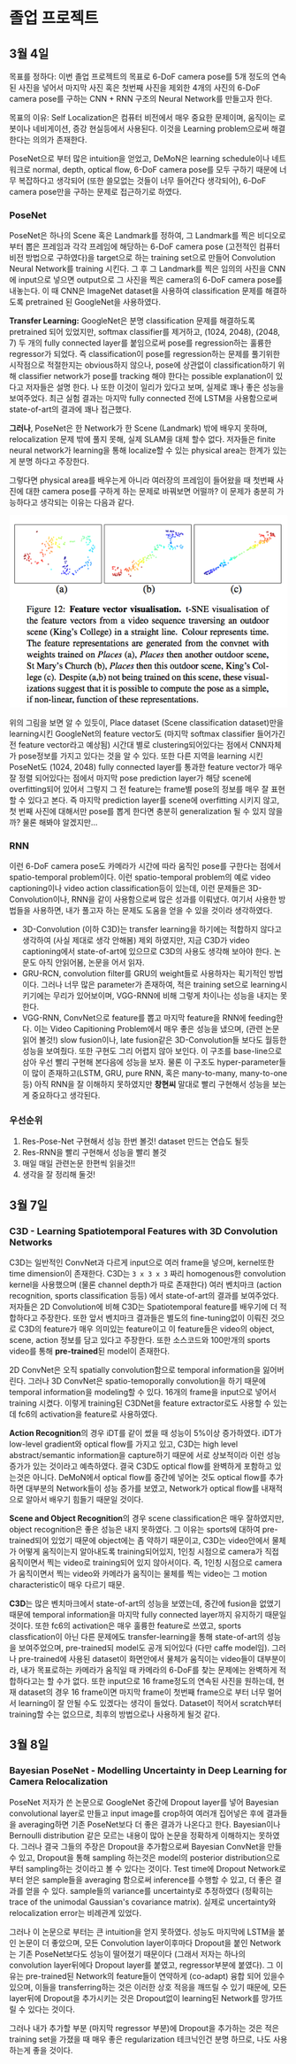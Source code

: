 # 졸업 프로젝트

## 3월 4일
목표를 정하다: 이번 졸업 프로젝트의 목표로 6-DoF camera pose를 5개 정도의 연속된 사진을 넣어서 마지막 사진 혹은 첫번째 사진을 제외한 4개의 사진의 6-DoF camera pose를 구하는 CNN + RNN 구조의 Neural Network를 만들고자 한다. 

목표의 이유: Self Localization은 컴퓨터 비전에서 매우 중요한 문제이며, 움직이는 로봇이나 네비게이션, 증강 현실등에서 사용된다. 이것을 Learning problem으로써 해결한다는 의의가 존재한다.

PoseNet으로 부터 많은 intuition을 얻었고, DeMoN은 learning schedule이나 네트워크로 normal, depth, optical flow, 6-DoF camera pose를 모두 구하기 때문에 너무 복잡하다고 생각되어 (또한 쓸모없는 것들이 너무 들어간다 생각되어), 6-DoF camera pose만을 구하는 문제로 접근하기로 하였다.

### PoseNet
PoseNet은 하나의  Scene 혹은 Landmark를 정하여, 그 Landmark를 찍은 비디오로부터 뽑은 프레임과 각각 프레임에 해당하는 6-DoF camera pose (고전적인 컴퓨터 비전 방법으로 구하였다)을 target으로 하는 training set으로 만들어 Convolution Neural Network를 training 시킨다. 그 후 그 Landmark를 찍은 임의의 사진을 CNN에 input으로 넣으면 output으로 그 사진을 찍은 camera의 6-DoF camera pose를 내놓는다. 이 때 CNN은 ImageNet dataset을 사용하여 classification 문제를 해결하도록 pretrained 된 GoogleNet을 사용하였다.

**Transfer Learning:** GoogleNet은 분명 classification 문제를 해결하도록 pretrained 되어 있었지만, softmax classifier를 제거하고, (1024, 2048), (2048, 7) 두 개의 fully connected layer를 붙임으로써 pose를 regression하는 훌륭한  regressor가 되었다. 즉 classification이 pose를 regression하는 문제를 풀기위한 시작점으로 적절한지는 obvious하지 않으나, pose에 상관없이 classification하기 위해 classifier network가 pose를 tracking 해야 한다는 possible explanation이 있다고 저자들은 설명 한다. 나 또한 이것이 일리가 있다고 보며, 실제로 꽤나 좋은 성능을 보여주었다. 최근 실험 결과는 마지막 fully connected 전에 LSTM을 사용함으로써 state-of-art의 결과에 꽤나 접근했다.

**그러나**, PoseNet은 한 Network가  한 Scene (Landmark) 밖에 배우지 못하며, relocalization 문제 밖에 풀지 못해, 실제 SLAM을 대체 할수 없다. 저자들은 finite neural network가 learning을 통해 localize할 수 있는 physical area는 한계가 있는게 분명 하다고 주장한다.

그렇다면 physical area를 배우는게 아니라 여러장의 프레임이 들어왔을 때 첫번째 사진에 대한 camera pose를 구하게 하는 문제로 바꿔보면 어떨까? 이 문제가 충분히 가능하다고 생각되는 이유는 다음과 같다.

![PoseNet](./Picture/PoseNet.png)

위의 그림을 보면 알 수 있듯이, Place dataset (Scene classification dataset)만을 learning시킨 GoogleNet의 feature vector도 (마지막 softmax classifier 들어가긴 전 feature vector라고 예상됨) 시간대 별로 clustering되어있다는 점에서 CNN자체가 pose정보를 가지고 있다는 것을 알 수 있다. 또한 다른 지역을 learning 시킨 PoseNet도 (1024, 2048) fully connected layer를 통과한 feature vector가  매우 잘 정렬 되어있다는 점에서 마지막 pose prediction layer가 해당 scene에 overfitting되어 있어서 그렇지 그 전 feature는
frame별 pose의 정보를 매우 잘 표현할 수 있다고 본다. 즉 마지막 prediction layer를 scene에 overfitting 시키지 않고, 첫 번째 사진에 대해서만 pose를 뽑게 한다면 충분히 generalization 될 수 있지 않을까? 물론 해봐야 알겠지만...

### RNN
이런 6-DoF camera pose도 카메라가 시간에 따라 움직인 pose를 구한다는 점에서 spatio-temporal problem이다. 이런  spatio-temporal problem의 예로 video captioning이나 video action classification등이 있는데, 이런 문제들은 3D-Convolution이나, RNN을 같이 사용함으로써 많은 성과를 이뤄냈다. 여기서 사용한 방법들을 사용하면, 내가 풀고자 하는 문제도 도움을 얻을 수 있을 것이라 생각하였다. 

* 3D-Convolution (이하 C3D)는 transfer learning을 하기에는 적합하지 않다고 생각하여 (사실 제대로 생각 안해봄) 제외 하였지만, 지금 C3D가 video captioning에서 state-of-art에 있으므로 C3D의 사용도 생각해 보아야 한다. 논문도 아직 안읽어봄, 논문을 어서 읽자.
* GRU-RCN, convolution filter를 GRU의 weight들로 사용하자는 획기적인 방법이다. 그러나 너무 많은 parameter가 존재하여, 적은 training set으로 learning시키기에는 무리가 있어보이며, VGG-RNN에 비해 그렇게 차이나는 성능을 내지는 못한다.
* VGG-RNN, ConvNet으로 feature를 뽑고 마지막 feature을 RNN에 feeding한다. 이는 Video Capitioning Problem에서 매우 좋은 성능을 냈으며, (관련 논문 읽어 볼것!) slow fusion이나, late fusion같은 3D-Convolution들 보다도 월등한 성능을 보여줬다. 또한 구현도 그리 어렵지 않아 보인다. 이 구조를 base-line으로 삼아 우선 빨리 구현해 본다음에 성능을 보자. 물론 이 구조도 hyper-parameter들이 많이 존재하고(LSTM, GRU, pure RNN, 혹은 many-to-many, many-to-one등) 아직 RNN을 잘 이해하지 못하였지만 **창현씨** 말대로 빨리 구현해서 성능을 보는게 중요하다고 생각된다. 

### 우선순위
1. Res-Pose-Net 구현해서 성능 한번 볼것! dataset 만드는 연습도 될듯
2. Res-RNN을 빨리 구현해서 성능을 빨리 볼것 
3. 매일 매일 관련논문 한편씩 읽을것!!
4. 생각을 잘 정리해 둘것!

## 3월 7일
### C3D - Learning Spatiotemporal Features with 3D Convolution Networks
C3D는 일반적인 ConvNet과 다르게 input으로 여러 frame을 넣으며, kernel또한 time dimension이 존재한다. C3D는 `3 x 3 x 3` 짜리 homogenous한 convolution kernel을 사용했으며 (물론 channel depth가 따로 존재한다) 여러 벤치마크 (action recognition, sports classification 등등) 에서 state-of-art의 결과를 보여주었다. 저자들은 2D Convolution에 비해 C3D는 Spatiotemporal feature를 배우기에 더 적합하다고 주장한다. 또한 앞서 벤치마크 결과들은 별도의 fine-tuning없이 이뤄진 것으로 C3D의 feature가 매우 의미있는 feature이고 이 feature들은 video의 object, scene, action 정보를 담고 있다고 주장한다. 또한 소스코드와 100만개의 sports video를 통해  **pre-trained**된 model이 존재한다.

2D ConvNet은 오직 spatially convolution함으로 temporal information을 잃어버린다. 그러나 3D ConvNet은 spatio-temoporally convolution을 하기 때문에 temporal information을 modeling할 수 있다. 16개의 frame을 input으로 넣어서 training 시켰다. 이렇게 training된 C3DNet을 feature extractor로도 사용할 수 있는데 fc6의 activation을 feature로 사용하였다.

**Action Recognition**의 경우 iDT를 같이 썼을 때 성능이 5%이상 증가하였다. iDT가 low-level gradient와 optical flow를 가지고 있고, C3D는 high level abstract/semantic information을 capture하기 때문에 서로 상보적이라 이런 성능 증가가 있는 것이라고 예측하였다. 결국 C3D도 optical flow를 완벽하게 포함하고 있는것은 아니다. DeMoN에서 optical flow를 중간에 넣어논 것도 optical flow를 추가하면 대부분의 Network들이 성능 증가를 보였고, Network가 optical flow를 내재적으로 알아서 배우기 힘들기 때문일 것이다.

**Scene and Object Recognition**의 경우 scene classification은 매우 잘하였지만, object recognition은 좋은 성능은 내지 못하였다. 그 이유는 sports에 대하여 pre-trained되어 있었기 때문에 object에는 좀 약하기 때문이고, C3D는 video안에서 물체가 어떻게 움직이는지 알아내도록 training되어있지, 1인칭 시점으로 camera가 직접 움직이면서 찍는 video로 training되어 있지 않아서이다. 즉, 1인칭 시점으로 camera가 움직이면서 찍는 video와 카메라가 움직이는 물체를 찍는 video는 그 motion characteristic이 매우 다르기 때문.

**C3D**는 많은 벤치마크에서 state-of-art의 성능을 보였는데, 중간에 fusion을 없앴기 때문에 temporal information을 마지막 fully connected layer까지 유지하기 때문일 것이다. 또한 fc6의 activation은 매우 훌륭한 feature로 쓰였고, sports classfication이 아닌 다른 문제에도 transfer-learning을 통해 state-of-art의 성능을 보여주었으며, pre-trained되 model도 공개 되어있다 (다만 caffe model임). 그러나 pre-trained에 사용된  dataset이 화면안에서 물체가 움직이는 video들이 대부분이라, 내가 목표로하는 카메라가 움직일 때 카메라의 6-DoF를 찾는 문제에는 완벽하게 적합하다고는 할 수가 없다. 또한 input으로 16 frame정도의 연속된 사진을 원하는데, 현재 dataset의 경우 16 frame이면 마지막 frame이 첫번째 frame으로 부터 너무 멀어서  learning이 잘 안될 수도 있겠다는 생각이 들었다. Dataset이 적어서 scratch부터 training할 수는 없으므로, 최후의 방법으로나 사용하게 될것 같다. 

## 3월 8일
### Bayesian PoseNet - Modelling Uncertainty in Deep Learning for Camera Relocalization
PoseNet 저자가 쓴 논문으로 GoogleNet 중간에 Dropout layer를 넣어 Bayesian convolutional layer로 만들고 input image를 crop하여 여러개 집어넣은 후에 결과들을 averaging하면 기존 PoseNet보다 더 좋은 결과가 나온다고 한다. Bayesian이나 Bernoulli distribution 같은 모르는 내용이 많아 논문을 정확하게 이해하지는 못하였다. 그러나 결국 그들의 주장은 Dropout을 추가함으로써 Bayesian ConvNet을 만들 수 있고, Dropout을 통해 sampling 하는것은 model의 posterior distribution으로 부터 sampling하는 것이라고 볼 수 있다는 것이다. Test time에 Dropout Network로 부터 얻은 sample들을 averaging 함으로써 inference를 수행할 수 있고, 더 좋은 결과를 얻을 수 있다. sample들의 variance를 uncertainty로 추정하였다 (정확히는 trace of the unimodal Gaussian's covariance matrix). 실제로 uncertainty와 relocalization error는 비례관계 있었다.

그러나 이 논문으로 부터는 큰 intuition을 얻지 못하였다. 성능도 마지막에 LSTM을 붙인 논문이 더 좋았으며, 모든 Convolution layer이후마다 Dropout을 붙인 Network는 기존 PoseNet보다도 성능이 떨어졌기 때문이다 (그래서 저자는 하나의 convolution layer뒤에다 Dropout layer를 붙였고, regressor부분에 붙였다). 그 이유는 pre-trained된 Network의 feature들이 연약하게 (co-adapt) 융합 되어 있을수 있으며, 이들을 transferring하는 것은 이러한 상호 적응을 깨뜨릴 수 있기 때문에, 모든 layer뒤에 Dropout을 추가시키는 것은 Dropout없이 learning된 Network를 망가뜨릴 수 있다는 것이다.

그러나 내가 추가할 부분 (마지막 regressor 부분)에 Dropout을 추가하는 것은 적은 training set을 가졌을 때 매우 좋은 regularization 테크닉인건 분명 하므로, 나도 사용하는게 좋을 것이다.